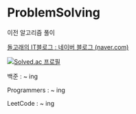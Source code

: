 # ProblemSolving

이전 알고리즘 풀이

[돌고래의 IT블로그 : 네이버 블로그 (naver.com)](https://blog.naver.com/zizon5941)

[![Solved.ac
프로필](http://mazassumnida.wtf/api/generate_badge?boj=zizon5941)](https://solved.ac/zizon5941)

백준 : ~ ing

Programmers : ~ ing

LeetCode : ~ ing


